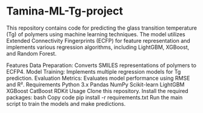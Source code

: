 # Tamina-ML-Tg-project


This repository contains code for predicting the glass transition temperature (Tg) of polymers using machine learning techniques. The model utilizes Extended Connectivity Fingerprints (ECFP) for feature representation and implements various regression algorithms, including LightGBM, XGBoost, and Random Forest.

Features
Data Preparation: Converts SMILES representations of polymers to ECFP4.
Model Training: Implements multiple regression models for Tg prediction.
Evaluation Metrics: Evaluates model performance using RMSE and R².
Requirements
Python 3.x
Pandas
NumPy
Scikit-learn
LightGBM
XGBoost
CatBoost
RDKit
Usage
Clone this repository.
Install the required packages:
bash
Copy code
pip install -r requirements.txt
Run the main script to train the models and make predictions.
